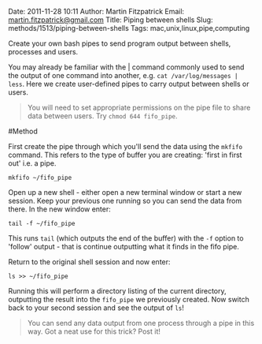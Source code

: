 Date: 2011-11-28 10:11
Author: Martin Fitzpatrick
Email: martin.fitzpatrick@gmail.com
Title: Piping between shells
Slug: methods/1513/piping-between-shells
Tags: mac,unix,linux,pipe,computing

Create your own bash pipes to send program output between shells, processes and users.

You may already be familiar with the | command commonly used to send the output of one command into another, e.g. `cat /var/log/messages | less`. Here we create user-defined pipes to carry output between shells or users.




>You will need to set appropriate permissions on the pipe file to share data between users. Try `chmod 644 fifo_pipe`.




#Method

First create the pipe through which you'll send the data using the `mkfifo` command. This refers to the type of buffer you are creating: 'first in first out' i.e. a pipe.

`mkfifo ~/fifo_pipe`




Open up a new shell - either open a new terminal window or start a new session.  Keep your previous one running so you can send the data from there. In the new window enter:

`tail -f ~/fifo_pipe`

This runs `tail` (which outputs the end of the buffer) with the `-f` option to 'follow' output - that is continue outputting what it finds in the fifo pipe.



Return to the original shell session and now enter:

`ls >> ~/fifo_pipe`

Running this will perform a directory listing of the current directory, outputting the result into the `fifo_pipe` we previously created. Now switch back to your second session and see the output of `ls`! 


>You can send any data output from one process through a pipe in this way. Got a neat use for this trick? Post it!




